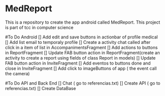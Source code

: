 # MedReport
This is a repository to create the app android  called MedReport. This project is part of tcc in computer science

#To Do Android
[] Add edit and save buttons in actionbar of profile medical
[] Add list email to temporaly profile
[] Create a activity chat called after click in a item of list in AccompanimentsFragment
[] Add actions to buttons in ReportFragment
[] Update FAB button action in ReportFragment(create an activity to create a report using fields of class Report in models)
[] Update FAB button action in InviteFragment
[] Add eventos to buttons done and close in InviteFragment
[] Add click to imageButtons of app ( the event call the camera)

#To Do API and Back End
[] Chat ( go to referencias.txt)
[] Create API ( go to referencias.txt)
[] Create DataBase